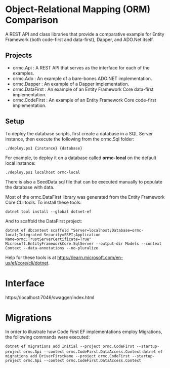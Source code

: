 # Object-Relational Mapping (ORM) Comparison

A REST API and class libraries that provide a comparative example for Entity Framework (both code-first and data-first), Dapper, and ADO.Net itself.

## Projects

- ormc.Api : A REST API that serves as the interface for each of the examples.
- ormc.Ado : An example of a bare-bones ADO.NET implementation.
- ormc.Dapper : An example of a Dapper implementation.
- ormc.DataFirst : An example of an Entity Framework Core data-first implementation.
- ormc.CodeFirst : An example of an Entity Framework Core code-first implementation.

## Setup

To deploy the database scripts, first create a database in a SQL Server instance, then execute the following from the ormc.Sql folder:

`./deploy.ps1 {instance} {database}`

For example, to deploy it on a database called **ormc-local** on the default local instance:

`./deploy.ps1 localhost ormc-local`

There is also a SeedData.sql file that can be executed manually to populate the database with data.

Most of the ormc.DataFirst library was generated from the Entity Framework Core CLI tools. To install these tools:

`dotnet tool install --global dotnet-ef`

And to scaffold the DataFirst project:

`dotnet ef dbcontext scaffold "Server=localhost;Database=ormc-local;Integrated Security=SSPI;Application Name=ormc;TrustServerCertificate=True" Microsoft.EntityFrameworkCore.SqlServer --output-dir Models --context Context --data-annotations --no-pluralize`

Help for these tools is at https://learn.microsoft.com/en-us/ef/core/cli/dotnet.

# Interface

https://localhost:7046/swagger/index.html

# Migrations

In order to illustrate how Code First EF implementations employ Migrations, the following commands were executed:

`dotnet ef migrations add Initial --project ormc.CodeFirst --startup-project ormc.Api --context ormc.CodeFirst.DataAccess.Context`
`dotnet ef migrations add DriverFirstName --project ormc.CodeFirst --startup-project ormc.Api --context ormc.CodeFirst.DataAccess.Context`
